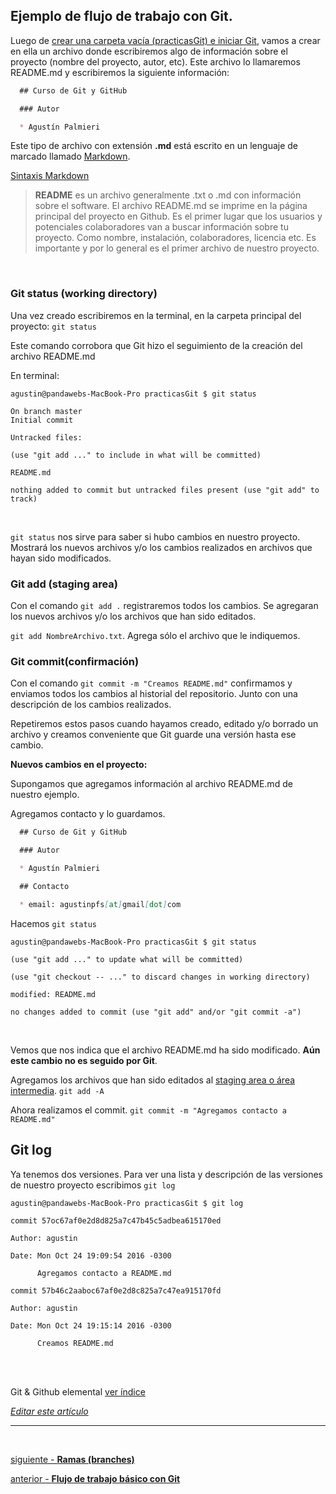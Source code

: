 ## Ejemplo de flujo de trabajo con Git.

Luego de [crear una carpeta vacía (practicasGit) e iniciar Git](https://github.com/Pandawebs/Git-y-GitHub-elemental/blob/master/crear-un-repositorio.md), vamos a crear en ella un archivo donde escribiremos algo de información sobre el proyecto (nombre del proyecto, autor, etc). Este archivo lo llamaremos README.md y escribiremos la siguiente información:

```md
  ## Curso de Git y GitHub

  ### Autor

  * Agustín Palmieri
```

Este tipo de archivo con extensión **.md** está escrito en un lenguaje de marcado llamado [Markdown](https://guides.github.com/features/mastering-markdown/).

[Sintaxis Markdown](https://guides.github.com/features/mastering-markdown/)

> **README** es un archivo generalmente .txt o .md con información sobre el software.
El archivo README.md se imprime en la página principal del proyecto en Github. Es el primer lugar que los usuarios y potenciales colaboradores van a buscar información sobre tu proyecto. Como nombre, instalación, colaboradores, licencia etc. 
Es importante y por lo general es el primer archivo de nuestro proyecto.

<br>

### Git status (working directory)

Una vez creado escribiremos en la terminal, en la carpeta principal del proyecto:
`git status`

Este comando corrobora que Git hizo el seguimiento de la creación del archivo README.md 

En terminal:

```console
agustin@pandawebs-MacBook-Pro practicasGit $ git status

On branch master
Initial commit

Untracked files:

(use "git add ..." to include in what will be committed)

README.md

nothing added to commit but untracked files present (use "git add" to track)
```

<br>

`git status` nos sirve para saber si hubo cambios en nuestro proyecto. Mostrará los nuevos archivos y/o los cambios realizados en archivos que hayan sido modificados.

### Git add (staging area)

Con el comando `git add .` registraremos todos los cambios. Se agregaran los nuevos archivos y/o los archivos que han sido editados.

`git add NombreArchivo.txt`. Agrega sólo el archivo que le indiquemos.

### Git commit(confirmación)

Con el comando `git commit -m "Creamos README.md"` confirmamos y enviamos todos los cambios al historial del repositorio. Junto con una descripción de los cambios realizados.

Repetiremos estos pasos cuando hayamos creado, editado y/o borrado un archivo y creamos
conveniente que Git guarde una versión hasta ese cambio.

**Nuevos cambios en el proyecto:**

Supongamos que agregamos información al archivo README.md de nuestro ejemplo.

Agregamos contacto y lo guardamos.

```md
  ## Curso de Git y GitHub

  ### Autor

  * Agustín Palmieri

  ## Contacto

  * email: agustinpfs[at]gmail[dot]com
```

Hacemos `git status`

```console
agustin@pandawebs-MacBook-Pro practicasGit $ git status

(use "git add ..." to update what will be committed)

(use "git checkout -- ..." to discard changes in working directory)

modified: README.md

no changes added to commit (use "git add" and/or "git commit -a")
```
<br>


Vemos que nos indica que el archivo README.md ha sido modificado. **Aún este cambio no es seguido por Git**.

Agregamos los archivos que han sido editados al [staging area o área intermedia](https://github.com/Pandawebs/Git-y-GitHub-elemental/blob/master/flujo-de-trabajo-basico-con-git.md).
`git add -A`

Ahora realizamos el commit.
`git commit -m "Agregamos contacto a README.md"`

## Git log

Ya tenemos dos versiones. Para ver una lista y descripción de las versiones de nuestro
proyecto escribimos `git log`

```console
agustin@pandawebs-MacBook-Pro practicasGit $ git log

commit 57oc67af0e2d8d825a7c47b45c5adbea615170ed

Author: agustin 

Date: Mon Oct 24 19:09:54 2016 -0300

      Agregamos contacto a README.md

commit 57b46c2aaboc67af0e2d8c825a7c47ea915170fd

Author: agustin 

Date: Mon Oct 24 19:15:14 2016 -0300

      Creamos README.md
 ```

<br>
<br>


<!-- Inicio links índice y github -->

<span class="link-to-index-git">Git & Github elemental [ ver índice](https://github.com/Pandawebs/Git-y-GitHub-elemental/blob/master/README.md)</span>

<em>[Editar este artículo](https://github.com/Pandawebs/Git-y-GitHub-elemental/edit/master/ejemplo-de-flujo-de-trabajo-basico-con-git.md)</em>

<!-- Fin links índice y github -->



<hr>

<br>

[siguiente - **Ramas (branches)**](https://github.com/Pandawebs/Git-y-GitHub-elemental/blob/master/trabajar-con-ramas-git.md) 

[anterior - **Flujo de trabajo básico con Git**](https://github.com/Pandawebs/Git-y-GitHub-elemental/blob/master/flujo-de-trabajo-basico-con-git.md) 
